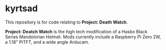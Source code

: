 # kyrtsad
This repository is for code relating to **Project: Death Watch**.

**Project: Deatch Watch** is the high tech modification of a Hasbo Black Series Mandolorian Helmet. Mods currently include a Raspberry Pi Zero 2W, a 1.18" PiTFT, and a wide angle Arducam.
